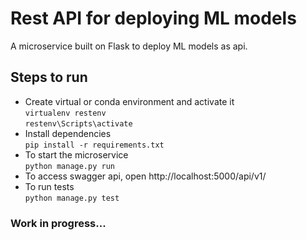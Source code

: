 # Rest API for deploying ML models

A microservice built on Flask to deploy ML models as api.

## Steps to run
* Create virtual or conda environment and activate it  
  `virtualenv restenv`  
  `restenv\Scripts\activate`  
* Install dependencies  
  `pip install -r requirements.txt`  
* To start the microservice  
  `python manage.py run`  
* To access swagger api, open http://localhost:5000/api/v1/
* To run tests  
  `python manage.py test`


### Work in progress... 
